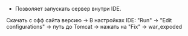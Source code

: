 * Позволяет запускать сервер внутри IDE.

Скачать с офф сайта версию -> В настройках IDE: "Run" -> "Edit configurations" -> путь до Tomcat -> нажать на "Fix" -> war_expoded

